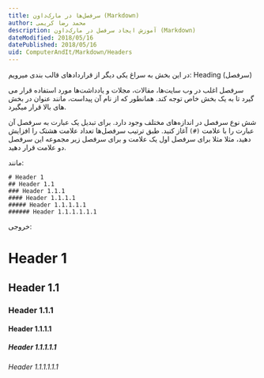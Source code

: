 ```yaml
---
title: سرفصل‌ها در مارک‌داون (Markdown)  
author: محمد رضا کریمی  
description: آموزش ایجاد سرفصل در مارک‌داون (Markdown)  
dateModified: 2018/05/16  
datePublished: 2018/05/16  
uid: ComputerAndIt/Markdown/Headers  
---
```


در این بخش به سراغ یکی دیگر از قرارداد‌های قالب بندی میرویم: Heading (سرفصل)

سرفصل اغلب در وب سایت‌ها، مقالات، مجلات و یادداشت‌ها مورد استفاده قرار می گیرد تا به یک بخش خاص توجه کند. همانطور که از نام آن پیداست، مانند عنوان در بخش های بالا قرار میگیرد.

شش نوع سرفصل در اندازه‌های مختلف وجود دارد. برای تبدیل یک عبارت به سرفصل آن عبارت را با علامت `(#)` آغاز کنید. طبق ترتیب سرفصل‌ها تعداد علامت هشتک را افزایش دهید، مثلا مثلا برای سرفصل اول یک علامت و برای سرفصل زیر مجموعه این سرفصل دو علامت قرار دهید.

مانند:

```
# Header 1
## Header 1.1
### Header 1.1.1
#### Header 1.1.1.1
##### Header 1.1.1.1.1
###### Header 1.1.1.1.1.1
```

خروجی:

# Header 1
## Header 1.1
### Header 1.1.1
#### Header 1.1.1.1
##### Header 1.1.1.1.1
###### Header 1.1.1.1.1.1
